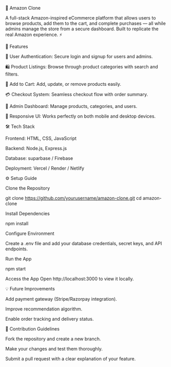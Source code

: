 🛒 Amazon Clone

A full-stack Amazon-inspired eCommerce platform that allows users to browse products, add them to the cart, and complete purchases — all while admins manage the store from a secure dashboard. Built to replicate the real Amazon experience. ⚡

🌟 Features

👤 User Authentication: Secure login and signup for users and admins.

🛍️ Product Listings: Browse through product categories with search and filters.

🛒 Add to Cart: Add, update, or remove products easily.

💳 Checkout System: Seamless checkout flow with order summary.

🧾 Admin Dashboard: Manage products, categories, and users.

📱 Responsive UI: Works perfectly on both mobile and desktop devices.

🛠️ Tech Stack

Frontend: HTML, CSS, JavaScript 

Backend: Node.js, Express.js

Database: suparbase / Firebase

Deployment: Vercel / Render / Netlify

⚙️ Setup Guide

Clone the Repository

git clone https://github.com/yourusername/amazon-clone.git
cd amazon-clone


Install Dependencies

npm install


Configure Environment

Create a .env file and add your database credentials, secret keys, and API endpoints.

Run the App

npm start


Access the App
Open http://localhost:3000
 to view it locally.

💡 Future Improvements

Add payment gateway (Stripe/Razorpay integration).

Improve recommendation algorithm.

Enable order tracking and delivery status.

🤝 Contribution Guidelines

Fork the repository and create a new branch.

Make your changes and test them thoroughly.

Submit a pull request with a clear explanation of your feature.
